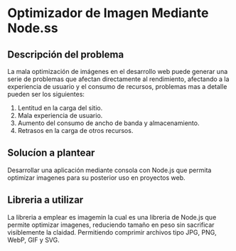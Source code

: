 # Optimizador de Imagen Mediante Node.ss

## Descripción del problema

La mala optimización de imágenes en el desarrollo web puede generar una serie de problemas que afectan
directamente al rendimiento, afectando a la experiencia de usuario y el consumo de recursos, problemas
mas a detalle pueden ser los siguientes:

1. Lentitud en la carga del sitio.
2. Mala experiencia de usuario.
3. Aumento del consumo de ancho de banda y almacenamiento.
4. Retrasos en la carga de otros recursos.

## Solucíon a plantear

Desarrollar una aplicación mediante consola con Node.js que permita optimizar imagenes para su posterior
uso en proyectos web.

## Libreria a utilizar

La libreria a emplear es imagemin la cual es una libreria de Node.js que permite optimizar imagenes, reduciendo
tamaño en peso sin sacrificar visiblemente la claidad. Permitiendo comprimir archivos tipo JPG, PNG, WebP, GIF
y SVG.